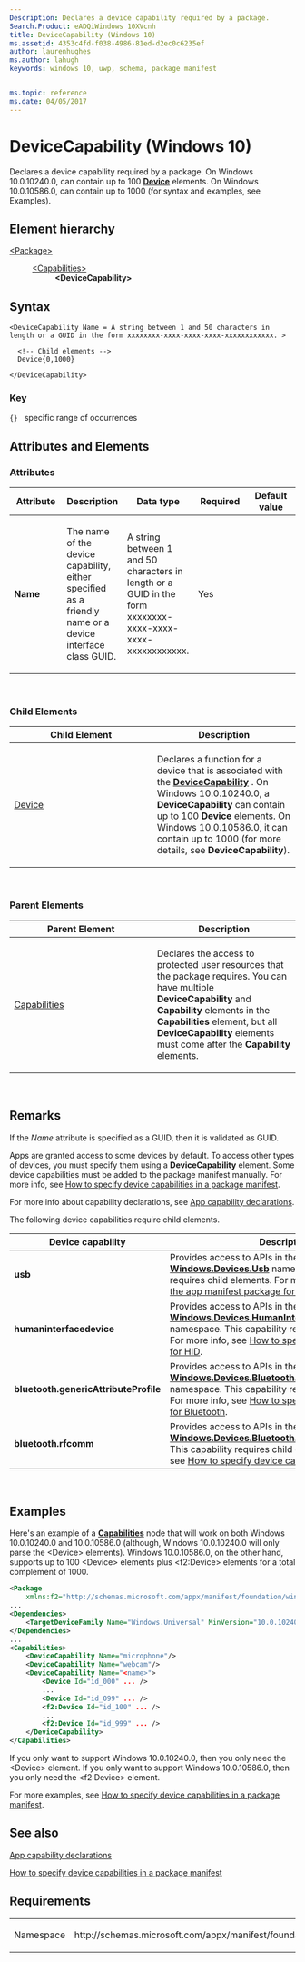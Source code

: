 ```yaml
---
Description: Declares a device capability required by a package.
Search.Product: eADQiWindows 10XVcnh
title: DeviceCapability (Windows 10)
ms.assetid: 4353c4fd-f038-4986-81ed-d2ec0c6235ef
author: laurenhughes
ms.author: lahugh
keywords: windows 10, uwp, schema, package manifest


ms.topic: reference
ms.date: 04/05/2017
---
```


# DeviceCapability (Windows 10)


Declares a device capability required by a package. On Windows 10.0.10240.0, can contain up to 100 [**Device**](element-device.md) elements. On Windows 10.0.10586.0, can contain up to 1000 (for syntax and examples, see Examples).

## Element hierarchy

<dl>
<dt><a href="element-package.md">&lt;Package&gt;</a></dt>
<dd>
<dl>
<dt><a href="element-capabilities.md">&lt;Capabilities&gt;</a></dt>
<dd><b>&lt;DeviceCapability&gt;</b></dd>
</dl>
</dd>
</dl>

## Syntax

``` syntax
<DeviceCapability Name = A string between 1 and 50 characters in length or a GUID in the form xxxxxxxx-xxxx-xxxx-xxxx-xxxxxxxxxxxx. >

  <!-- Child elements -->
  Device{0,1000}

</DeviceCapability>
```

### Key

`{}`   specific range of occurrences
## Attributes and Elements


### Attributes

<table>
<colgroup>
<col width="20%" />
<col width="20%" />
<col width="20%" />
<col width="20%" />
<col width="20%" />
</colgroup>
<thead>
<tr class="header">
<th>Attribute</th>
<th>Description</th>
<th>Data type</th>
<th>Required</th>
<th>Default value</th>
</tr>
</thead>
<tbody>
<tr class="odd">
<td><strong>Name</strong></td>
<td><p>The name of the device capability, either specified as a friendly name or a device interface class GUID.</p></td>
<td>A string between 1 and 50 characters in length or a GUID in the form xxxxxxxx-xxxx-xxxx-xxxx-xxxxxxxxxxxx.</td>
<td>Yes</td>
<td></td>
</tr>
</tbody>
</table>

 

### Child Elements

<table>
<colgroup>
<col width="50%" />
<col width="50%" />
</colgroup>
<thead>
<tr class="header">
<th>Child Element</th>
<th>Description</th>
</tr>
</thead>
<tbody>
<tr class="odd">
<td><a href="element-device.md">Device</a> </td>
<td><p>Declares a function for a device that is associated with the <a href="element-devicecapability.md"><strong>DeviceCapability</strong></a> . On Windows 10.0.10240.0, a <strong>DeviceCapability</strong> can contain up to 100 <strong>Device</strong> elements. On Windows 10.0.10586.0, it can contain up to 1000 (for more details, see <strong>DeviceCapability</strong>).</p></td>
</tr>
</tbody>
</table>

 

### Parent Elements

<table>
<colgroup>
<col width="50%" />
<col width="50%" />
</colgroup>
<thead>
<tr class="header">
<th>Parent Element</th>
<th>Description</th>
</tr>
</thead>
<tbody>
<tr class="odd">
<td><a href="element-capabilities.md">Capabilities</a> </td>
<td><p>Declares the access to protected user resources that the package requires. You can have multiple <strong>DeviceCapability</strong> and <strong>Capability</strong> elements in the <strong>Capabilities</strong> element, but all <strong>DeviceCapability</strong> elements must come after the <strong>Capability</strong> elements.</p></td>
</tr>
</tbody>
</table>

 

## Remarks

If the *Name* attribute is specified as a GUID, then it is validated as GUID.

Apps are granted access to some devices by default. To access other types of devices, you must specify them using a **DeviceCapability** element. Some device capabilities must be added to the package manifest manually. For more info, see [How to specify device capabilities in a package manifest](../how-to-specify-device-capabilities-in-a-package-manifest.md).

For more info about capability declarations, see [App capability declarations](https://msdn.microsoft.com/library/windows/apps/hh464936).

The following device capabilities require child elements.

| Device capability                     | Description                                                                                                                                                                                                                                                                                                                                                      |
|---------------------------------------|------------------------------------------------------------------------------------------------------------------------------------------------------------------------------------------------------------------------------------------------------------------------------------------------------------------------------------------------------------------|
| **usb**                               | Provides access to APIs in the [**Windows.Devices.Usb**](https://msdn.microsoft.com/library/windows/apps/dn278466) namespace. This capability requires child elements. For more info, see [Updating the app manifest package for a USB device](https://go.microsoft.com/fwlink/p/?LinkId=302259).                                                                                            |
| **humaninterfacedevice**              | Provides access to APIs in the [**Windows.Devices.HumanInterfaceDevice**](https://msdn.microsoft.com/library/windows/apps/dn264174) namespace. This capability requires child elements. For more info, see [How to specify device capabilities for HID](../how-to-specify-device-capabilities-for-hid.md).                                             |
| **bluetooth.genericAttributeProfile** | Provides access to APIs in the [**Windows.Devices.Bluetooth.GenericAttributeProfile**](https://msdn.microsoft.com/library/windows/apps/dn297685) namespace. This capability requires child elements. For more info, see [How to specify device capabilities for Bluetooth](../how-to-specify-device-capabilities-for-bluetooth.md). |
| **bluetooth.rfcomm**                  | Provides access to APIs in the [**Windows.Devices.Bluetooth.Rfcomm**](https://msdn.microsoft.com/library/windows/apps/dn263529) namespace. This capability requires child elements. For more info, see [How to specify device capabilities for Bluetooth](../how-to-specify-device-capabilities-for-bluetooth.md).                                 |

 

## Examples

Here's an example of a [**Capabilities**](element-capabilities.md) node that will work on both Windows 10.0.10240.0 and 10.0.10586.0 (although, Windows 10.0.10240.0 will only parse the &lt;Device&gt; elements). Windows 10.0.10586.0, on the other hand, supports up to 100 &lt;Device&gt; elements plus &lt;f2:Device&gt; elements for a total complement of 1000.

```XML
<Package
    xmlns:f2="http://schemas.microsoft.com/appx/manifest/foundation/windows10/2">
...
<Dependencies>
    <TargetDeviceFamily Name="Windows.Universal" MinVersion="10.0.10240.0" MaxVersionTested="10.0.10586.0"/>
</Dependencies>
...
<Capabilities>
    <DeviceCapability Name="microphone"/>
    <DeviceCapability Name="webcam"/>
    <DeviceCapability Name="<name>">
        <Device Id="id_000" ... />
        ...
        <Device Id="id_099" ... />
        <f2:Device Id="id_100" ... />
        ...
        <f2:Device Id="id_999" ... />
    </DeviceCapability>
</Capabilities>
```

If you only want to support Windows 10.0.10240.0, then you only need the &lt;Device&gt; element. If you only want to support Windows 10.0.10586.0, then you only need the &lt;f2:Device&gt; element.

For more examples, see [How to specify device capabilities in a package manifest](../how-to-specify-device-capabilities-in-a-package-manifest.md).

## See also


[App capability declarations](https://msdn.microsoft.com/library/windows/apps/hh464936)

[How to specify device capabilities in a package manifest](../how-to-specify-device-capabilities-in-a-package-manifest.md)

## Requirements

<table>
<colgroup>
<col width="50%" />
<col width="50%" />
</colgroup>
<tbody>
<tr class="odd">
<td><p>Namespace</p></td>
<td><p>http://schemas.microsoft.com/appx/manifest/foundation/windows10</p></td>
</tr>
</tbody>
</table>

 

 



